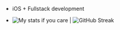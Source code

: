 



- iOS + Fullstack development

- ![My stats if you care](https://github-readme-stats.vercel.app/api?username=dg022&count_private=true&theme=onedark) |  ![GitHub Streak](https://github-readme-streak-stats.herokuapp.com/?user=dg022&theme=dark)

